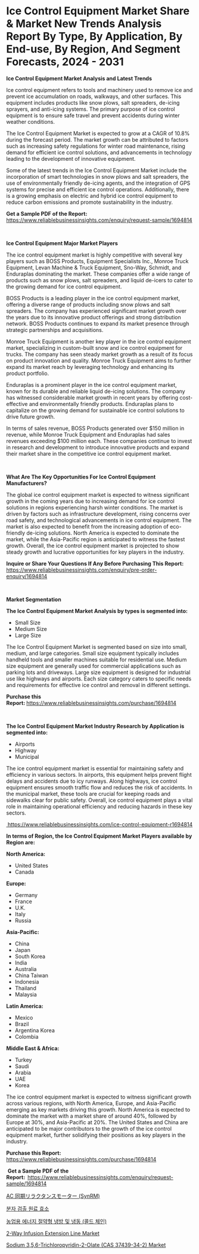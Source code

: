 <p><h1>Ice Control Equipment Market Share & Market New Trends Analysis Report By Type, By Application, By End-use, By Region, And Segment Forecasts, 2024 - 2031</h1></p><p><strong>Ice Control Equipment Market Analysis and Latest Trends</strong></p>
<p><p>Ice control equipment refers to tools and machinery used to remove ice and prevent ice accumulation on roads, walkways, and other surfaces. This equipment includes products like snow plows, salt spreaders, de-icing sprayers, and anti-icing systems. The primary purpose of ice control equipment is to ensure safe travel and prevent accidents during winter weather conditions.</p><p>The Ice Control Equipment Market is expected to grow at a CAGR of 10.8% during the forecast period. The market growth can be attributed to factors such as increasing safety regulations for winter road maintenance, rising demand for efficient ice control solutions, and advancements in technology leading to the development of innovative equipment.</p><p>Some of the latest trends in the Ice Control Equipment Market include the incorporation of smart technologies in snow plows and salt spreaders, the use of environmentally friendly de-icing agents, and the integration of GPS systems for precise and efficient ice control operations. Additionally, there is a growing emphasis on electric and hybrid ice control equipment to reduce carbon emissions and promote sustainability in the industry.</p></p>
<p><strong>Get a Sample PDF of the Report:&nbsp;</strong> <a href="https://www.reliablebusinessinsights.com/enquiry/request-sample/1694814">https://www.reliablebusinessinsights.com/enquiry/request-sample/1694814</a></p>
<p>&nbsp;</p>
<p><strong>Ice Control Equipment Major Market Players</strong></p>
<p><p>The ice control equipment market is highly competitive with several key players such as BOSS Products, Equipment Specialists Inc., Monroe Truck Equipment, Levan Machine & Truck Equipment, Sno-Way, Schmidt, and Enduraplas dominating the market. These companies offer a wide range of products such as snow plows, salt spreaders, and liquid de-icers to cater to the growing demand for ice control equipment.</p><p>BOSS Products is a leading player in the ice control equipment market, offering a diverse range of products including snow plows and salt spreaders. The company has experienced significant market growth over the years due to its innovative product offerings and strong distribution network. BOSS Products continues to expand its market presence through strategic partnerships and acquisitions.</p><p>Monroe Truck Equipment is another key player in the ice control equipment market, specializing in custom-built snow and ice control equipment for trucks. The company has seen steady market growth as a result of its focus on product innovation and quality. Monroe Truck Equipment aims to further expand its market reach by leveraging technology and enhancing its product portfolio.</p><p>Enduraplas is a prominent player in the ice control equipment market, known for its durable and reliable liquid de-icing solutions. The company has witnessed considerable market growth in recent years by offering cost-effective and environmentally friendly products. Enduraplas plans to capitalize on the growing demand for sustainable ice control solutions to drive future growth.</p><p>In terms of sales revenue, BOSS Products generated over $150 million in revenue, while Monroe Truck Equipment and Enduraplas had sales revenues exceeding $100 million each. These companies continue to invest in research and development to introduce innovative products and expand their market share in the competitive ice control equipment market.</p></p>
<p>&nbsp;</p>
<p><strong>What Are The Key Opportunities For Ice Control Equipment Manufacturers?</strong></p>
<p><p>The global ice control equipment market is expected to witness significant growth in the coming years due to increasing demand for ice control solutions in regions experiencing harsh winter conditions. The market is driven by factors such as infrastructure development, rising concerns over road safety, and technological advancements in ice control equipment. The market is also expected to benefit from the increasing adoption of eco-friendly de-icing solutions. North America is expected to dominate the market, while the Asia-Pacific region is anticipated to witness the fastest growth. Overall, the ice control equipment market is projected to show steady growth and lucrative opportunities for key players in the industry.</p></p>
<p><strong>Inquire or Share Your Questions If Any Before Purchasing This Report:</strong> <a href="https://www.reliablebusinessinsights.com/enquiry/pre-order-enquiry/1694814">https://www.reliablebusinessinsights.com/enquiry/pre-order-enquiry/1694814</a></p>
<p>&nbsp;</p>
<p><strong>Market Segmentation</strong></p>
<p><strong>The Ice Control Equipment Market Analysis by types is segmented into:</strong></p>
<p><ul><li>Small Size</li><li>Medium Size</li><li>Large Size</li></ul></p>
<p><p>The Ice Control Equipment Market is segmented based on size into small, medium, and large categories. Small size equipment typically includes handheld tools and smaller machines suitable for residential use. Medium size equipment are generally used for commercial applications such as parking lots and driveways. Large size equipment is designed for industrial use like highways and airports. Each size category caters to specific needs and requirements for effective ice control and removal in different settings.</p></p>
<p><strong>Purchase this Report:&nbsp;</strong><a href="https://www.reliablebusinessinsights.com/purchase/1694814">https://www.reliablebusinessinsights.com/purchase/1694814</a></p>
<p>&nbsp;</p>
<p><strong>The Ice Control Equipment Market Industry Research by Application is segmented into:</strong></p>
<p><ul><li>Airports</li><li>Highway</li><li>Municipal</li></ul></p>
<p><p>The ice control equipment market is essential for maintaining safety and efficiency in various sectors. In airports, this equipment helps prevent flight delays and accidents due to icy runways. Along highways, ice control equipment ensures smooth traffic flow and reduces the risk of accidents. In the municipal market, these tools are crucial for keeping roads and sidewalks clear for public safety. Overall, ice control equipment plays a vital role in maintaining operational efficiency and reducing hazards in these key sectors.</p></p>
<p><a href="https://www.reliablebusinessinsights.com/ice-control-equipment-r1694814">&nbsp;https://www.reliablebusinessinsights.com/ice-control-equipment-r1694814</a></p>
<p><strong>In terms of Region, the Ice Control Equipment Market Players available by Region are:</strong></p>
<p>
    <p> <strong> North America: </strong>
        <ul>
            <li>United States</li>
            <li>Canada</li>
        </ul>
        </p> 
    <p> <strong> Europe: </strong>
        <ul>
            <li>Germany</li>
            <li>France</li>
            <li>U.K.</li>
            <li>Italy</li>
            <li>Russia</li>
        </ul>
        </p> 
    <p> <strong> Asia-Pacific: </strong>
        <ul>
            <li>China</li>
            <li>Japan</li>
            <li>South Korea</li>
            <li>India</li>
            <li>Australia</li>
            <li>China Taiwan</li>
            <li>Indonesia</li>
            <li>Thailand</li>
            <li>Malaysia</li>
        </ul>
        </p> 
    <p> <strong> Latin America: </strong>
        <ul>
            <li>Mexico</li>
            <li>Brazil</li>
            <li>Argentina Korea</li>
            <li>Colombia</li>
        </ul>
        </p> 
    <p> <strong> Middle East & Africa: </strong>
        <ul>
            <li>Turkey</li>
            <li>Saudi</li>
            <li>Arabia</li>
            <li>UAE</li>
            <li>Korea</li>
        </ul>
    </p>
    </p>
<p><p>The ice control equipment market is expected to witness significant growth across various regions, with North America, Europe, and Asia-Pacific emerging as key markets driving this growth. North America is expected to dominate the market with a market share of around 40%, followed by Europe at 30%, and Asia-Pacific at 20%. The United States and China are anticipated to be major contributors to the growth of the ice control equipment market, further solidifying their positions as key players in the industry.</p></p>
<p><strong>Purchase this Report: </strong><a href="https://www.reliablebusinessinsights.com/purchase/1694814">https://www.reliablebusinessinsights.com/purchase/1694814</a></p>
<p>&nbsp;<strong>Get a Sample PDF of the Report:&nbsp;&nbsp;</strong><a href="https://www.reliablebusinessinsights.com/enquiry/request-sample/1694814">https://www.reliablebusinessinsights.com/enquiry/request-sample/1694814</a></p>
<p><strong></strong></p>
<p><p><a href="https://github.com/LeoraEber/Market-Research-Report-List-1/blob/main/7534933103083.md">AC 同期リラクタンスモーター (SynRM)</a></p><p><a href="https://github.com/idcefvhkdut6/Market-Research-Report-List-2/blob/main/8311701108899.md">분자 검출 원료 효소</a></p><p><a href="https://github.com/royErdmtyan906778/Market-Research-Report-List-2/blob/main/618112596560.md">농업용 에너지 절약형 냉방 및 냉동 (콜드 체인)</a></p><p><a href="https://github.com/myacatherineblakecaczo9vcsw/Market-Research-Report-List-2/blob/main/2-way-infusion-extension-line-market.md">2-Way Infusion Extension Line Market</a></p><p><a href="https://github.com/okotobwrhuteie/Market-Research-Report-List-2/blob/main/sodium-356-trichloropyridin-2-olate-cas-37439-34-2-market.md">Sodium 3,5,6-Trichloropyridin-2-Olate (CAS 37439-34-2) Market</a></p></p>